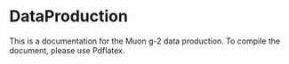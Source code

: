 # DataProduction

This is a documentation for the Muon g-2 data production. To compile the document, please use Pdflatex.
